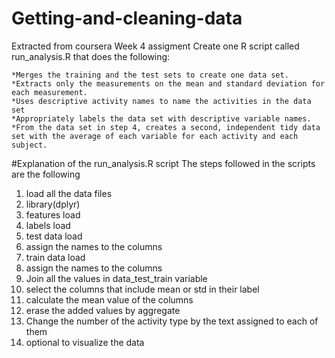 # Getting-and-cleaning-data
Extracted from coursera Week 4 assigment 
Create one R script called run_analysis.R that does the following:

    *Merges the training and the test sets to create one data set.
    *Extracts only the measurements on the mean and standard deviation for each measurement.
    *Uses descriptive activity names to name the activities in the data set
    *Appropriately labels the data set with descriptive variable names.
    *From the data set in step 4, creates a second, independent tidy data set with the average of each variable for each activity and each subject.
   #Explanation of the run_analysis.R script
   The steps followed in the scripts are the following
   1.	 load all the data files 
2.	library(dplyr)
3.	 features load
4.	 labels load
5.	 test data load 
6.	 assign the names to the columns
7.	 train data load 
8.	 assign the names to the columns
9.	  Join all the values in data_test_train variable
10.	 select the columns that include mean or std in their label
11.	  calculate the mean value of the columns
12.	 erase the added values by aggregate
13.	  Change the number of the activity type by the text assigned to each of them
14.	 optional to visualize the data
